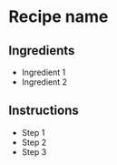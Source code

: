 # Recipe name

## Ingredients

- Ingredient 1
- Ingredient 2

## Instructions

- Step 1
- Step 2
- Step 3

